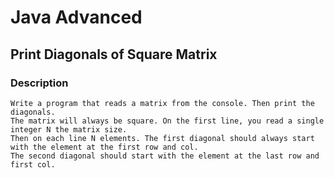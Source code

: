 # Java Advanced

## Print Diagonals of Square Matrix

### Description
    Write a program that reads a matrix from the console. Then print the diagonals.
    The matrix will always be square. On the first line, you read a single integer N the matrix size.
    Then on each line N elements. The first diagonal should always start with the element at the first row and col.
    The second diagonal should start with the element at the last row and first col.